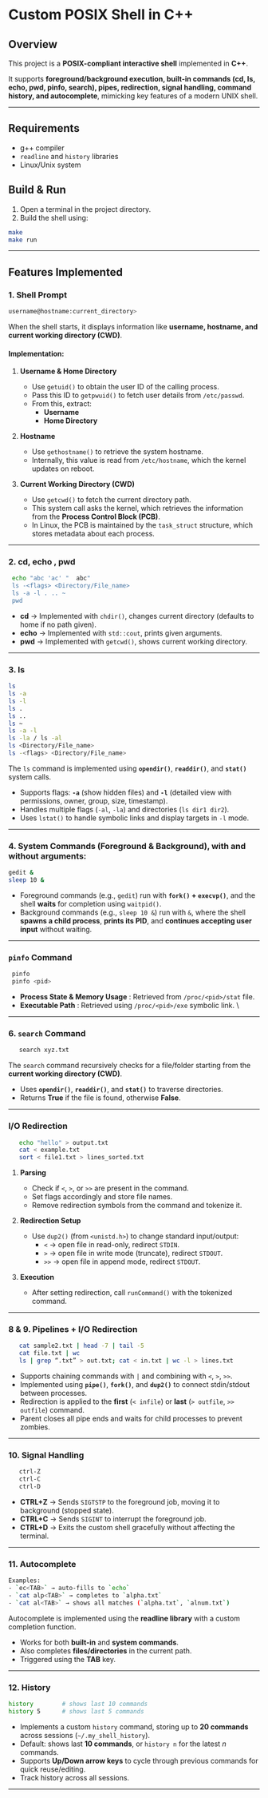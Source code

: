 #  Custom POSIX Shell in C++

##  Overview

This project is a **POSIX-compliant interactive shell** implemented in **C++**.

It supports **foreground/background execution, built-in commands (cd, ls, echo, pwd, pinfo, search), pipes, redirection, signal handling, command history, and autocomplete**, mimicking key features of a modern UNIX shell.  

---
## Requirements

- g++ compiler
- `readline` and `history` libraries
- Linux/Unix system

## Build & Run

1. Open a terminal in the project directory.
2. Build the shell using:

```bash
make 
make run
```
---

##  Features Implemented

### 1.  Shell Prompt
```bash
username@hostname:current_directory>
```

When the shell starts, it displays information like **username, hostname, and current working directory (CWD)**.  

#### Implementation: 
1. **Username & Home Directory**  
   - Use `getuid()` to obtain the user ID of the calling process.  
   - Pass this ID to `getpwuid()` to fetch user details from `/etc/passwd`.  
   - From this, extract:  
     - **Username**  
     - **Home Directory**

2. **Hostname**  
   - Use `gethostname()` to retrieve the system hostname.  
   - Internally, this value is read from `/etc/hostname`, which the kernel updates on reboot.

3. **Current Working Directory (CWD)**  
   - Use `getcwd()` to fetch the current directory path.  
   - This system call asks the kernel, which retrieves the information from the **Process Control Block (PCB)**.  
   - In Linux, the PCB is maintained by the `task_struct` structure, which stores metadata about each process.

---

### 2.  cd, echo , pwd 
```bash
 echo "abc 'ac' "  abc"
 ls -<flags> <Directory/File_name>
 ls -a -l . .. ~
 pwd
```
- **cd** → Implemented with `chdir()`, changes current directory (defaults to home if no path given).  
- **echo** → Implemented with `std::cout`, prints given arguments.  
- **pwd** → Implemented with `getcwd()`, shows current working directory.  
---
###  3. ls
```bash
ls 
ls -a
ls -l
ls .
ls ..
ls ~
ls -a -l
ls -la / ls -al
ls <Directory/File_name>
ls -<flags> <Directory/File_name>
```
The `ls` command is implemented using **`opendir()`**, **`readdir()`**, and **`stat()`** system calls.  
- Supports flags: **`-a`** (show hidden files) and **`-l`** (detailed view with permissions, owner, group, size, timestamp).  
- Handles multiple flags (`-al`, `-la`) and directories (`ls dir1 dir2`).  
- Uses `lstat()` to handle symbolic links and display targets in `-l` mode.  

---
### 4. System Commands (Foreground & Background), with and without arguments:
```bash
gedit &
sleep 10 &
```
- Foreground commands (e.g., `gedit`) run with **`fork()` + `execvp()`**, and the shell **waits** for completion using `waitpid()`.  
- Background commands (e.g., `sleep 10 &`) run with `&`, where the shell **spawns a child process**, **prints its PID**, and **continues accepting user input** without waiting.  

---
### `pinfo` Command
```bash
 pinfo 
 pinfo <pid>
```
- **Process State & Memory Usage** : Retrieved from `/proc/<pid>/stat` file.  
- **Executable Path** : Retrieved using `/proc/<pid>/exe` symbolic link.  \

---
 
### 6. `search` Command
```bash
   search xyz.txt
```

The `search` command recursively checks for a file/folder starting from the **current working directory (CWD)**.  
- Uses **`opendir()`**, **`readdir()`**, and **`stat()`** to traverse directories.  
- Returns **True** if the file is found, otherwise **False**.  
 
---


### I/O Redirection

```bash
   echo "hello" > output.txt
   cat < example.txt
   sort < file1.txt > lines_sorted.txt
```
1. **Parsing**  
   - Check if `<`, `>`, or `>>` are present in the command.  
   - Set flags accordingly and store file names.  
   - Remove redirection symbols from the command and tokenize it.

2. **Redirection Setup**  
   - Use `dup2()` (from `<unistd.h>`) to change standard input/output:  
     - `<` → open file in read-only, redirect `STDIN`.  
     - `>` → open file in write mode (truncate), redirect `STDOUT`.  
     - `>>` → open file in append mode, redirect `STDOUT`.

3. **Execution**  
   - After setting redirection, call `runCommand()` with the tokenized command.

---
### 8 & 9.  Pipelines + I/O Redirection
```bash
   cat sample2.txt | head -7 | tail -5
   cat file.txt | wc
   ls | grep “.txt” > out.txt; cat < in.txt | wc -l > lines.txt
```

- Supports chaining commands with `|` and combining with `<`, `>`, `>>`.  
- Implemented using **`pipe()`**, **`fork()`**, and **`dup2()`** to connect stdin/stdout between processes.  
- Redirection is applied to the **first** (`< infile`) or **last** (`> outfile`, `>> outfile`) command.  
- Parent closes all pipe ends and waits for child processes to prevent zombies.  

---
### 10. Signal Handling
```bash
   ctrl-Z
   ctrl-C
   ctrl-D
```
- **CTRL+Z** → Sends `SIGTSTP` to the foreground job, moving it to background (stopped state).  
- **CTRL+C** → Sends `SIGINT` to interrupt the foreground job.  
- **CTRL+D** → Exits the custom shell gracefully without affecting the terminal.  


---
### 11. Autocomplete
``` bash
Examples:  
- `ec<TAB>` → auto-fills to `echo`  
- `cat alp<TAB>` → completes to `alpha.txt`  
- `cat al<TAB>` → shows all matches (`alpha.txt`, `alnum.txt`)  
```
Autocomplete is implemented using the **readline library** with a custom completion function.  
- Works for both **built-in** and **system commands**.  
- Also completes **files/directories** in the current path.  
- Triggered using the **TAB** key.  


---
### 12. History
```bash
history        # shows last 10 commands  
history 5      # shows last 5 commands  
```
- Implements a custom `history` command, storing up to **20 commands** across sessions (`~/.my_shell_history`).  
- Default: shows last **10 commands**, or `history n` for the latest *n* commands.  
- Supports **Up/Down arrow keys** to cycle through previous commands for quick reuse/editing.  
- Track history across all sessions.
 

---






